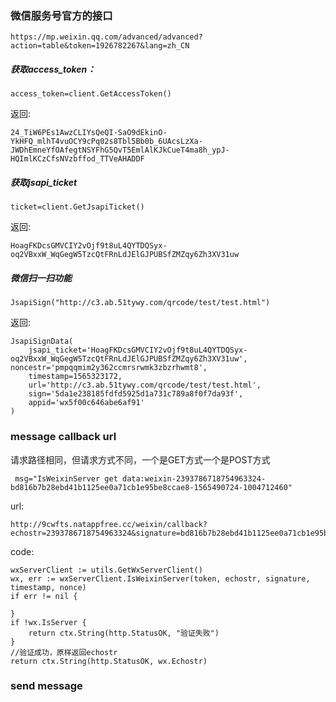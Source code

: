 ### 微信服务号官方的接口


	https://mp.weixin.qq.com/advanced/advanced?action=table&token=1926782267&lang=zh_CN


##### 获取access_token：

	access_token=client.GetAccessToken()

返回:

	
	24_TiW6PEs1AwzCLIYsQeQI-SaO9dEkinO-YkHFQ_mlhT4vuOCY9cPq02s8Tbl5Bb0b_6UAcsLzXa-JWDhEmneYfOAfegtNSYFhG5QvT5EmlAlKJkCueT4ma8h_ypJ-HQImlKCzCfsNVzbffod_TTVeAHADDF


##### 获取jsapi_ticket

	ticket=client.GetJsapiTicket()

返回:

	HoagFKDcsGMVCIY2vOjf9t8uL4QYTDQSyx-oq2VBxxW_WqGegW5TzcQtFRnLdJElGJPUBSfZMZqy6Zh3XV31uw


##### 微信扫一扫功能

	JsapiSign("http://c3.ab.51tywy.com/qrcode/test/test.html")

返回:

	JsapiSignData(
		jsapi_ticket='HoagFKDcsGMVCIY2vOjf9t8uL4QYTDQSyx-oq2VBxxW_WqGegW5TzcQtFRnLdJElGJPUBSfZMZqy6Zh3XV31uw', noncestr='pmpqqmim2y362ccmrsrwmk3zbzrhwmt8', 
		timestamp=1565323172, 
		url='http://c3.ab.51tywy.com/qrcode/test/test.html', 
		sign='5da1e238185fdfd5925d1a731c789a8f0f7da93f', 
		appid='wx5f00c646abe6af91'
	)


### message callback url

请求路径相同，但请求方式不同，一个是GET方式一个是POST方式


	 msg="IsWeixinServer get data:weixin-2393786718754963324-bd816b7b28ebd41b1125ee0a71cb1e95be8ccae8-1565490724-1004712460"

url:

	http://9cwfts.natappfree.cc/weixin/callback?echostr=2393786718754963324&signature=bd816b7b28ebd41b1125ee0a71cb1e95be8ccae8&timestamp=1565490724&nonce=1004712460


code:

	wxServerClient := utils.GetWxServerClient()
	wx, err := wxServerClient.IsWeixinServer(token, echostr, signature, timestamp, nonce)
	if err != nil {

	}
	if !wx.IsServer {
		return ctx.String(http.StatusOK, "验证失败")
	}
	//验证成功，原样返回echostr
	return ctx.String(http.StatusOK, wx.Echostr)


### send message